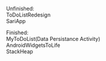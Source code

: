 Unfinished:  
ToDoListRedesign  
SariApp  

Finished:  
MyToDoList(Data Persistance Activity)  
AndroidWidgetsToLife  
StackHeap  
